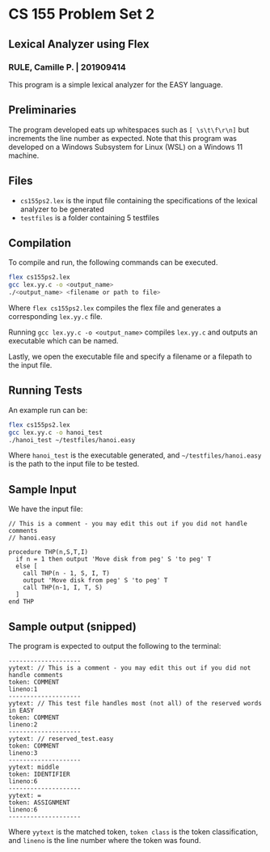 
# CS 155 Problem Set 2
## Lexical Analyzer using Flex

### RULE, Camille P. | 201909414

This program is a simple lexical analyzer for the EASY language.




## Preliminaries

The program developed eats up whitespaces such as `[ \s\t\f\r\n]` but increments the line number as expected. Note that this program was developed on a Windows Subsystem for Linux (WSL) on a Windows 11 machine. 
## Files

- `cs155ps2.lex` is the input file containing the specifications of the lexical analyzer to be generated
- `testfiles` is a folder containing 5 testfiles 
## Compilation

To compile and run, the following commands can be executed.

```bash
flex cs155ps2.lex
gcc lex.yy.c -o <output_name>
./<output_name> <filename or path to file>
```

Where `flex cs155ps2.lex` compiles the flex file and generates a corresponding `lex.yy.c` file.

Running `gcc lex.yy.c -o <output_name>` compiles `lex.yy.c` and outputs an executable which can be named. 

Lastly, we open the executable file and specify a filename or a filepath to the input file.


    
## Running Tests

An example run can be:

```bash
flex cs155ps2.lex
gcc lex.yy.c -o hanoi_test
./hanoi_test ~/testfiles/hanoi.easy
```

Where `hanoi_test` is the executable generated, and `~/testfiles/hanoi.easy` is the path to the input file to be tested.

## Sample Input

We have the input file:

```
// This is a comment - you may edit this out if you did not handle comments
// hanoi.easy

procedure THP(n,S,T,I) 
  if n = 1 then output 'Move disk from peg' S 'to peg' T
  else [ 
    call THP(n - 1, S, I, T)
    output 'Move disk from peg' S 'to peg' T
    call THP(n-1, I, T, S)
  ]
end THP
```

## Sample output (snipped)
The program is expected to output the following to the terminal:

```
--------------------
yytext: // This is a comment - you may edit this out if you did not handle comments
token: COMMENT
lineno:1
--------------------
yytext: // This test file handles most (not all) of the reserved words in EASY
token: COMMENT
lineno:2
--------------------
yytext: // reserved_test.easy
token: COMMENT
lineno:3
--------------------
yytext: middle
token: IDENTIFIER
lineno:6
--------------------
yytext: =
token: ASSIGNMENT
lineno:6
--------------------
```
Where `yytext` is the matched token, `token class` is the token classification, and `lineno` is the line number where the token was found.
